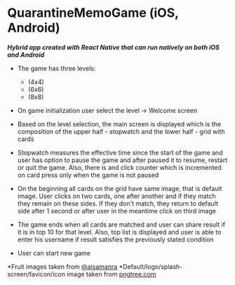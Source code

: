 # QuarantineMemoGame (iOS, Android)

***Hybrid app created with React Native that can run natively on both iOS and Android***

- The game has three levels:
	-  (4x4)
	- (6x6)
	- (8x8)

- On game initialization user select the level -> Welcome screen

- Based on the level selection, the main screen is displayed which is the composition of the upper half - stopwatch and the lower half - grid with cards

- Stopwatch measures the effective time since the start of the game and user has option to pause the game and after paused it to resume, restart or quit the game. Also, there is and click counter which is incremented on card press only when the game is not paused

- On the beginning all cards on the grid have same image, that is default image. User clicks on two cards, one after another and if they match they remain on these sides. If they don't match, they return to default side after 1 second or after user in the meantime click on third image

- The game ends when all cards are matched and user can share result if it is in top 10 for that level. Also, top list is displayed and user is able to enter his username if result satisfies the previously stated condition

- User can start new game

*Fruit images taken from [@aisamanra](https://github.com/aisamanra/fruit-icons)
*Default/logo/splash-screen/favicon/icon image taken from [pngtree.com](https://pngtree.com/so/maskblue)
